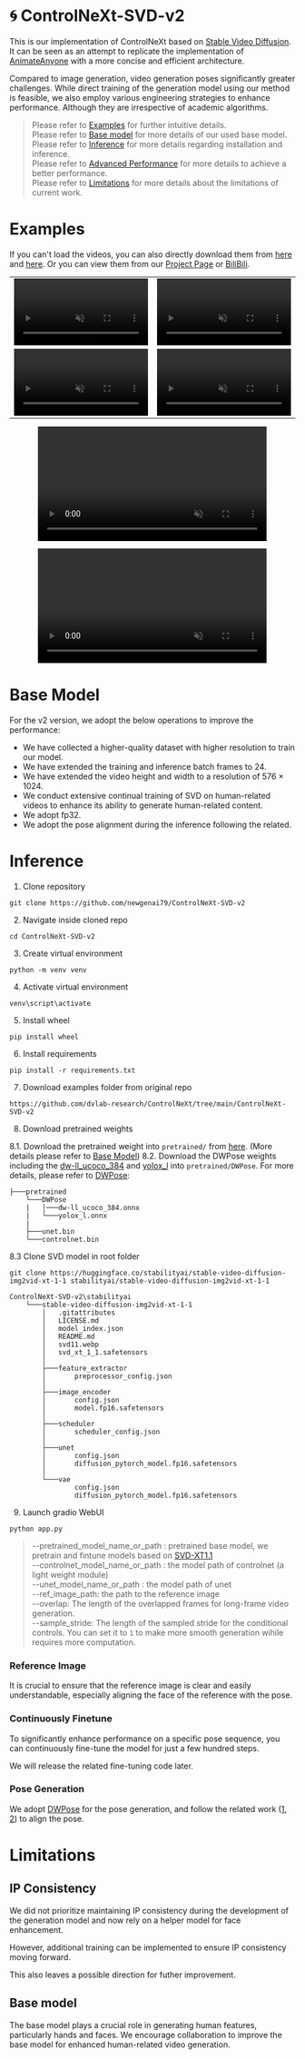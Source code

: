 # 🌀 ControlNeXt-SVD-v2

This is our implementation of ControlNeXt based on [Stable Video Diffusion](https://huggingface.co/stabilityai/stable-video-diffusion-img2vid-xt-1-1). It can be seen as an attempt to replicate the implementation of [AnimateAnyone](https://github.com/HumanAIGC/AnimateAnyone) with a more concise and efficient architecture.

Compared to image generation, video generation poses significantly greater challenges. While direct training of the generation model using our method is feasible, we also employ various engineering strategies to enhance performance. Although they are irrespective of academic algorithms.


> Please refer to [Examples](#examples) for further intuitive details.\
> Please refer to [Base model](#base-model) for more details of our used base model. \
> Please refer to [Inference](#inference) for more details regarding installation and inference.\
> Please refer to [Advanced Performance](#advanced-performance) for more details to achieve a better performance.\
> Please refer to [Limitations](#limitations) for more details about the limitations of current work.

# Examples
If you can't load the videos, you can also directly download them from [here](examples/demos) and [here](examples/video).
Or you can view them from our [Project Page](https://pbihao.github.io/projects/controlnext/index.html) or [BiliBili](https://www.bilibili.com/video/BV1wJYbebEE7/?buvid=YC4E03C93B119ADD4080B0958DE73F9DDCAC&from_spmid=dt.dt.video.0&is_story_h5=false&mid=y82Gz7uArS6jTQ6zuqJj3w%3D%3D&p=1&plat_id=114&share_from=ugc&share_medium=iphone&share_plat=ios&share_session_id=4E5549FC-0710-4030-BD2C-CDED80B46D08&share_source=WEIXIN&share_source=weixin&share_tag=s_i&timestamp=1723123770&unique_k=XLZLhCq&up_id=176095810&vd_source=3791450598e16da25ecc2477fc7983db).

<table style="margin: 0 auto; border-collapse: collapse;">
    <tr>
        <td width="40%" style="border: none;">
            <video width="100%" height="auto" style="display: block; margin: 0px auto;" controls autoplay loop src="https://github.com/user-attachments/assets/9d45a00a-d3cd-48e1-aa78-1d3158bfd4f4" muted="false"></video>
        </td>
        <td width="40%" style="border: none;">
            <video width="100%" height="auto" style="display: block; margin: 0px auto;" controls autoplay loop src="https://github.com/user-attachments/assets/1004960a-82de-4f0d-a329-ba676b8cbd0d" muted="false"></video>
        </td>
    </tr>
    <tr>
        <td width="40%" style="border: none;">
            <video width="100%" height="auto" style="display: block; margin: 0px auto;" controls autoplay loop src="https://github.com/user-attachments/assets/7db1acd1-0c61-4855-91bb-e4e8f8989393" muted="false"></video>
        </td>
        <td width="40%" style="border: none;">
            <video width="100%" height="auto" style="display: block; margin: 0px auto;" controls autoplay loop src="https://github.com/user-attachments/assets/0f32df53-1827-404d-806a-23e65d357504" muted="false"></video>
        </td>
    </tr>

</table>

<video width="80%" height="auto" style="display: block; margin: 0px auto;" controls autoplay loop src="https://github.com/user-attachments/assets/c69b4f34-0851-4637-a9ef-fb91beed5666" muted="false"></video>

<video width="80%" height="auto" style="display: block; margin: 0px auto;" controls autoplay loop src="https://github.com/user-attachments/assets/32a4d24b-bc39-4ea9-9fd4-ed78b4eec116" muted="false"></video>


# Base Model

For the v2 version, we adopt the below operations to improve the performance:
* We have collected a higher-quality dataset with higher resolution to train our model.
* We have extended the training and inference batch frames to 24.
* We have extended the video height and width to a resolution of 576 × 1024.
* We conduct extensive continual training of SVD on human-related videos to enhance its ability to generate human-related content.
* We adopt fp32.
* We adopt the pose alignment during the inference following the related.

# Inference

1. Clone repository
```
git clone https://github.com/newgenai79/ControlNeXt-SVD-v2
```

2. Navigate inside cloned repo
```
cd ControlNeXt-SVD-v2
```

3. Create virtual environment
```
python -m venv venv
```

4. Activate virtual environment
```
venv\script\activate
```

5. Install wheel
```
pip install wheel
```

6. Install requirements
```
pip install -r requirements.txt
```

7. Download examples folder from original repo
```
https://github.com/dvlab-research/ControlNeXt/tree/main/ControlNeXt-SVD-v2
```

8. Download pretrained weights

8.1. Download the pretrained weight into `pretrained/` from [here](https://huggingface.co/Pbihao/ControlNeXt/tree/main/ControlNeXt-SVD/v2). (More details please refer to [Base Model](#base-model))
8.2. Download the DWPose weights including the [dw-ll_ucoco_384](https://drive.google.com/file/d/12L8E2oAgZy4VACGSK9RaZBZrfgx7VTA2/view?usp=sharing) and [yolox_l](https://drive.google.com/file/d/1w9pXC8tT0p9ndMN-CArp1__b2GbzewWI/view?usp=sharing) into `pretrained/DWPose`. For more details, please refer to [DWPose](https://github.com/IDEA-Research/DWPose):
```
├───pretrained
    └───DWPose
    |   │───dw-ll_ucoco_384.onnx
    |   └───yolox_l.onnx
    |
    ├───unet.bin
    └───controlnet.bin
```
8.3
Clone SVD model in root folder
```
git clone https://huggingface.co/stabilityai/stable-video-diffusion-img2vid-xt-1-1 stabilityai/stable-video-diffusion-img2vid-xt-1-1
```

```
ControlNeXt-SVD-v2\stabilityai
	└───stable-video-diffusion-img2vid-xt-1-1
		│   .gitattributes
		│   LICENSE.md
		│   model_index.json
		│   README.md
		│   svd11.webp
		│   svd_xt_1_1.safetensors
		│
		├───feature_extractor
		│       preprocessor_config.json
		│
		├───image_encoder
		│       config.json
		│       model.fp16.safetensors
		│
		├───scheduler
		│       scheduler_config.json
		│
		├───unet
		│       config.json
		│       diffusion_pytorch_model.fp16.safetensors
		│
		└───vae
				config.json
				diffusion_pytorch_model.fp16.safetensors
```
9. Launch gradio WebUI

```
python app.py
```

> --pretrained_model_name_or_path : pretrained base model, we pretrain and fintune models based on [SVD-XT1.1](https://huggingface.co/stabilityai/stable-video-diffusion-img2vid-xt-1-1)\
> --controlnet_model_name_or_path : the model path of controlnet (a light weight module) \
> --unet_model_name_or_path : the model path of unet \
> --ref_image_path: the path to the reference image \
> --overlap: The length of the overlapped frames for long-frame video generation. \
> --sample_stride: The length of the sampled stride for the conditional controls. You can set it to `1` to make more smooth generation wihile requires more computation.


### Reference Image

It is crucial to ensure that the reference image is clear and easily understandable, especially aligning the face of the reference with the pose.

### Continuously Finetune

To significantly enhance performance on a specific pose sequence, you can continuously fine-tune the model for just a few hundred steps. 

We will release the related fine-tuning code later.

### Pose Generation

We adopt [DWPose](https://github.com/IDEA-Research/DWPose) for the pose generation, and follow the related work ([1](https://humanaigc.github.io/animate-anyone/), [2](https://tencent.github.io/MimicMotion/)) to align the pose.

# Limitations

## IP Consistency

We did not prioritize maintaining IP consistency during the development of the generation model and now rely on a helper model for face enhancement. 

However, additional training can be implemented to ensure IP consistency moving forward.

This also leaves a possible direction for futher improvement.

## Base model

The base model plays a crucial role in generating human features, particularly hands and faces. We encourage collaboration to improve the base model for enhanced human-related video generation.
